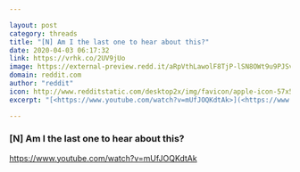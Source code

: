 ```yaml
---

layout: post
category: threads
title: "[N] Am I the last one to hear about this?"
date: 2020-04-03 06:17:32
link: https://vrhk.co/2UV9jUo
image: https://external-preview.redd.it/aRpVthLawolF8TjP-lSN8OWt9u9PJSvidbxnwmMGLds.jpg?width=480&height=251.308900524&auto=webp&crop=480:251.308900524,smart&s=733bbc88bb0be9d56bf6a60ec4ddf74b1e1cf059
domain: reddit.com
author: "reddit"
icon: http://www.redditstatic.com/desktop2x/img/favicon/apple-icon-57x57.png
excerpt: "[<https://www.youtube.com/watch?v=mUfJOQKdtAk>](<https://www.youtube.com/watch?v=mUfJOQKdtAk>)"

---
```


### [N] Am I the last one to hear about this?

[<https://www.youtube.com/watch?v=mUfJOQKdtAk>](<https://www.youtube.com/watch?v=mUfJOQKdtAk>)